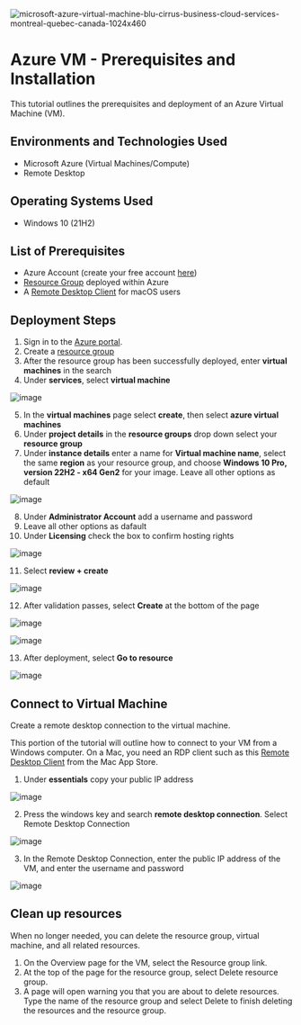 <p align="center">
  
![microsoft-azure-virtual-machine-blu-cirrus-business-cloud-services-montreal-quebec-canada-1024x460](https://github.com/NathanSuguitan/Azure-VM/assets/138082246/44c7ac21-17ba-4de3-9834-138a2d656b3d)

</p>

<h1>Azure VM - Prerequisites and Installation</h1>
This tutorial outlines the prerequisites and deployment of an Azure Virtual Machine (VM).<br />


<h2>Environments and Technologies Used</h2>

- Microsoft Azure (Virtual Machines/Compute)
- Remote Desktop

<h2>Operating Systems Used </h2>

- Windows 10</b> (21H2)

<h2>List of Prerequisites</h2>

- Azure Account (create your free account <a href="https://azure.microsoft.com/en-us/free/search/?ef_id=_k_Cj0KCQjw0IGnBhDUARIsAMwFDLkdUQC7p5LbZsFOjKsEkUjWR2TwopCr0I1iHxT3yTWBCUmxX5lQTyYaAkD9EALw_wcB_k_&OCID=AIDcmmfq865whp_SEM__k_Cj0KCQjw0IGnBhDUARIsAMwFDLkdUQC7p5LbZsFOjKsEkUjWR2TwopCr0I1iHxT3yTWBCUmxX5lQTyYaAkD9EALw_wcB_k_&gad=1&gclid=Cj0KCQjw0IGnBhDUARIsAMwFDLkdUQC7p5LbZsFOjKsEkUjWR2TwopCr0I1iHxT3yTWBCUmxX5lQTyYaAkD9EALw_wcB">here</a>)
- <a href="https://github.com/NathanSuguitan/Azure-ResourceGroups">Resource Group</a> deployed within Azure
- A <a href="https://apps.apple.com/app/microsoft-remote-desktop/id1295203466?mt=12">Remote Desktop Client</a> for macOS users

<h2>Deployment Steps</h2>

1. Sign in to the [Azure portal](https://portal.azure.com).
2. Create a <a href="https://github.com/NathanSuguitan/Azure-ResourceGroups">resource group</a>
3. After the resource group has been successfully deployed, enter **virtual machines** in the search
4. Under **services**, select **virtual machine**

![image](https://github.com/NathanSuguitan/Azure-VM/assets/138082246/a38d6f5a-02ac-44bf-a498-4e0dee2a81bd)

5. In the **virtual machines** page select **create**, then select **azure virtual machines**
6. Under **project details** in the **resource groups** drop down select your **resource group**
7. Under **instance details** enter a name for **Virtual machine name**, select the same **region** as your resource group, and choose **Windows 10 Pro, version 22H2 - x64 Gen2** for your image. Leave all other options as default

![image](https://github.com/NathanSuguitan/Azure-VM/assets/138082246/bad67d68-95da-490e-af00-43bb2d616afc)

8. Under **Administrator Account** add a username and password
9. Leave all other options as dafault
10. Under **Licensing** check the box to confirm hosting rights

![image](https://github.com/NathanSuguitan/Azure-VM/assets/138082246/ea05136e-ef6c-4c05-9004-4cf0c27eb2f5)

11. Select **review + create**

![image](https://github.com/NathanSuguitan/Azure-VM/assets/138082246/a0658c7f-1ac7-4210-8b9e-6625a51de584)

12. After validation passes, select **Create** at the bottom of the page

![image](https://github.com/NathanSuguitan/Azure-VM/assets/138082246/e848e9c3-f007-4fec-bae6-41234e297da6)

![image](https://github.com/NathanSuguitan/Azure-VM/assets/138082246/9d12e2b1-ba8a-4c2a-9ad3-275ba60b6198)

13. After deployment, select **Go to resource**

![image](https://github.com/NathanSuguitan/Azure-VM/assets/138082246/f591a1ed-6668-4ef3-a87d-bb5628d947ca)

## Connect to Virtual Machine

Create a remote desktop connection to the virtual machine.

This portion of the tutorial will outline how to connect to your VM from a Windows computer. On a Mac, you need an RDP client such as this <a href="https://apps.apple.com/app/microsoft-remote-desktop/id1295203466?mt=12">Remote Desktop Client</a> from the Mac App Store.

1. Under **essentials** copy your public IP address

![image](https://github.com/NathanSuguitan/Azure-VM/assets/138082246/247b1c55-f53c-4f43-8c4d-4c2cb83c8216)

2. Press the windows key and search **remote desktop connection**. Select Remote Desktop Connection

![image](https://github.com/NathanSuguitan/Azure-VM/assets/138082246/b1a5c02b-b7c5-4016-a7a8-c8a5c300e49b)

3. In the Remote Desktop Connection, enter the public IP address of the VM, and enter the username and password

![image](https://github.com/NathanSuguitan/Azure-VM/assets/138082246/dc915d0b-b4c6-4340-a78d-c814711160d9)

## Clean up resources
When no longer needed, you can delete the resource group, virtual machine, and all related resources.

1. On the Overview page for the VM, select the Resource group link.
2. At the top of the page for the resource group, select Delete resource group.
3. A page will open warning you that you are about to delete resources. Type the name of the resource group and select Delete to finish deleting the resources and the resource group.
